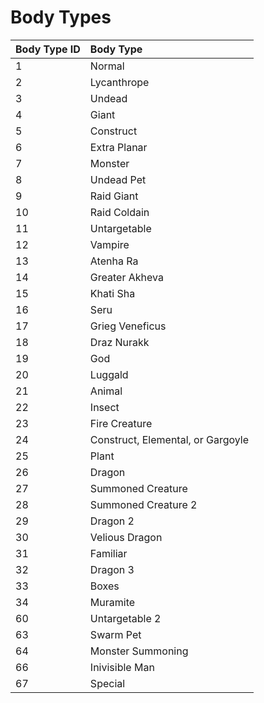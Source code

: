 # Body Types

| **Body Type ID** | **Body Type** |
| :--- | :--- |
| 1 | Normal |
| 2 | Lycanthrope |
| 3 | Undead |
| 4 | Giant |
| 5 | Construct |
| 6 | Extra Planar |
| 7 | Monster |
| 8 | Undead Pet |
| 9 | Raid Giant |
| 10 | Raid Coldain |
| 11 | Untargetable |
| 12 | Vampire |
| 13 | Atenha Ra |
| 14 | Greater Akheva |
| 15 | Khati Sha |
| 16 | Seru |
| 17 | Grieg Veneficus |
| 18 | Draz Nurakk |
| 19 | God |
| 20 | Luggald |
| 21 | Animal |
| 22 | Insect |
| 23 | Fire Creature |
| 24 | Construct, Elemental, or Gargoyle |
| 25 | Plant |
| 26 | Dragon |
| 27 | Summoned Creature |
| 28 | Summoned Creature 2 |
| 29 | Dragon 2 |
| 30 | Velious Dragon |
| 31 | Familiar |
| 32 | Dragon 3 |
| 33 | Boxes |
| 34 | Muramite |
| 60 | Untargetable 2 |
| 63 | Swarm Pet |
| 64 | Monster Summoning |
| 66 | Inivisible Man |
| 67 | Special |


